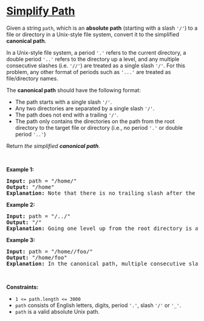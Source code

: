 # [Simplify Path](https://leetcode.com/problems/simplify-path/)
<p>Given a string <code>path</code>, which is an <strong>absolute path</strong> (starting with a slash <code>'/'</code>) to a file or directory in a Unix-style file system, convert it to the simplified <strong>canonical path</strong>.</p>

<p>In a Unix-style file system, a period <code>'.'</code> refers to the current directory, a double period <code>'..'</code> refers to the directory up a level, and any multiple consecutive slashes (i.e. <code>'//'</code>) are treated as a single slash <code>'/'</code>. For this problem, any other format of periods such as <code>'...'</code> are treated as file/directory names.</p>

<p>The <strong>canonical path</strong> should have the following format:</p>

<ul>
	<li>The path starts with a single slash <code>'/'</code>.</li>
	<li>Any two directories are separated by a single slash <code>'/'</code>.</li>
	<li>The path does not end with a trailing <code>'/'</code>.</li>
	<li>The path only contains the directories on the path from the root directory to the target file or directory (i.e., no period <code>'.'</code> or double period <code>'..'</code>)</li>
</ul>

<p>Return <em>the simplified <strong>canonical path</strong></em>.</p>

<p>&nbsp;</p>
<p><strong class="example">Example 1:</strong></p>

<pre><strong>Input:</strong> path = "/home/"
<strong>Output:</strong> "/home"
<strong>Explanation:</strong> Note that there is no trailing slash after the last directory name.
</pre>

<p><strong class="example">Example 2:</strong></p>

<pre><strong>Input:</strong> path = "/../"
<strong>Output:</strong> "/"
<strong>Explanation:</strong> Going one level up from the root directory is a no-op, as the root level is the highest level you can go.
</pre>

<p><strong class="example">Example 3:</strong></p>

<pre><strong>Input:</strong> path = "/home//foo/"
<strong>Output:</strong> "/home/foo"
<strong>Explanation:</strong> In the canonical path, multiple consecutive slashes are replaced by a single one.
</pre>

<p>&nbsp;</p>
<p><strong>Constraints:</strong></p>

<ul>
	<li><code>1 &lt;= path.length &lt;= 3000</code></li>
	<li><code>path</code> consists of English letters, digits, period <code>'.'</code>, slash <code>'/'</code> or <code>'_'</code>.</li>
	<li><code>path</code> is a valid absolute Unix path.</li>
</ul>
